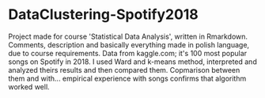 # DataClustering-Spotify2018
Project made for course 'Statistical Data Analysis', written in Rmarkdown. Comments, description and basically everything made in polish language, due to course requirements.
Data from kaggle.com; it's 100 most popular songs on Spotify in 2018. I used Ward and k-means method, interpreted and analyzed theirs results and then compared them. Copmarison between them and with... empirical experience with songs confirms that algorithm worked well.
